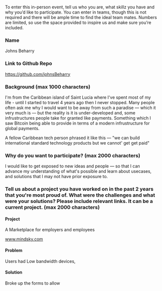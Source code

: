 To enter this in-person event, tell us who you are, what skillz you have and why you’d like to participate. You can enter in teams, though this is not required and there will be ample time to find the ideal team mates. Numbers are limited, so use the space provided to inspire us and make sure you’re included.

### Name

Johns Beharry

### Link to Github Repo

https://github.com/johnsBeharry

### Background (max 1000 characters)

I'm from the Caribbean island of Saint Lucia where I've spent most of my life - until I started to travel 4 years ago then I never stopped. Many people often ask me why I would want to be away from such a paradise — which it very much is — but the reality is it is under-developed and, some infrustructures people take for granted like payments. Something which I saw Bitcoin being able to provide in terms of a modern infrustructure for global payments.

A fellow Caribbean tech person phrased it like this — "we can build international standard technology products but we cannot' get get paid"

### Why do you want to participate? (max 2000 characters)

I would like to get exposed to new ideas and people — so that I can advance my understanding of what's possible and learn about usecases, and solutions that I may not have prior exposure to.

### Tell us about a project you have worked on in the past 2 years that you're most proud of. What were the challenges and what were your solutions? Please include relevant links. It can be a current project. (max 2000 characters)

#### Project

A Marketplace for employers and employees

www.mindsky.com

#### Problem

Users had Low bandwidth devices, 

#### Solution

Broke up the forms to allow 
